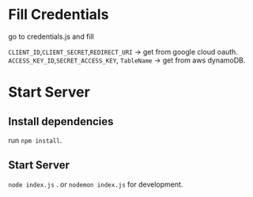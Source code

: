 # Fill Credentials

go to credentials.js and fill 



`CLIENT_ID`,`CLIENT_SECRET`,`REDIRECT_URI` -> get from google cloud oauth.
`ACCESS_KEY_ID`,`SECRET_ACCESS_KEY`, `TableName` -> get from aws dynamoDB.

# Start Server 

## Install dependencies

run `npm install`.

## Start Server

`node index.js` .
or `nodemon index.js` for development.
